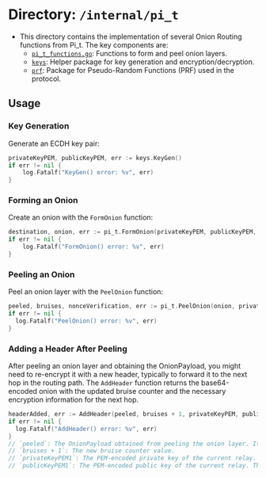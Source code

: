 # Directory: `/internal/pi_t`  
  
  
- This directory contains the implementation of several Onion Routing functions from Pi_t. The key components are:
  - [`pi_t_functions.go`](pi_t_functions.go): Functions to form and peel onion layers.
  - [`keys`](tools/keys): Helper package for key generation and encryption/decryption.
  - [`prf`](prf): Package for Pseudo-Random Functions (PRF) used in the protocol.

## Usage

### Key Generation

Generate an ECDH key pair:

```go
privateKeyPEM, publicKeyPEM, err := keys.KeyGen()
if err != nil {
    log.Fatalf("KeyGen() error: %v", err)
}
```

### Forming an Onion

Create an onion with the `FormOnion` function:

```go
destination, onion, err := pi_t.FormOnion(privateKeyPEM, publicKeyPEM, payload, publicKeys, routingPath, checkpoint)
if err != nil {
    log.Fatalf("FormOnion() error: %v", err)
}
```

### Peeling an Onion

Peel an onion layer with the `PeelOnion` function:

```go
peeled, bruises, nonceVerification, err := pi_t.PeelOnion(onion, privateKeyPEM)
if err != nil {
  log.Fatalf("PeelOnion() error: %v", err)
}
```

### Adding a Header After Peeling

After peeling an onion layer and obtaining the OnionPayload, you might need to re-encrypt it with a new header, typically 
to forward it to the next hop in the routing path. The `AddHeader` function returns the base64-encoded onion with the 
updated bruise counter and the necessary encryption information for the next hop. 

```go
headerAdded, err := AddHeader(peeled, bruises + 1, privateKeyPEM, publicKeyPEM)
if err != nil {
  log.Fatalf("AddHeader() error: %v", err)
}
// `peeled`: The OnionPayload obtained from peeling the onion layer. It contains the decrypted payload and metadata about the current layer.
// `bruises + 1`: The new bruise counter value.
// `privateKeyPEM1`: The PEM-encoded private key of the current relay. This key is used to decrypt the shared key and re-encrypt the payload.
// `publicKeyPEM1`: The PEM-encoded public key of the current relay. This key is included in the header as the sender's public key for the next relay.
```


